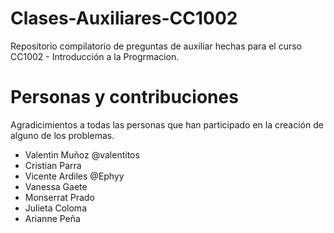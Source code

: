 # Clases-Auxiliares-CC1002

Repositorio compilatorio de preguntas de auxiliar hechas para el curso CC1002 - Introducción a la Progrmacion.


# Personas y contribuciones
Agradicimientos a todas las personas que han participado en la creación de alguno de los problemas.

- Valentin Muñoz @valentitos
- Cristian Parra
- Vicente Ardiles @Ephyy
- Vanessa Gaete
- Monserrat Prado
- Julieta Coloma
- Arianne Peña